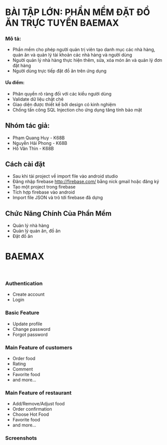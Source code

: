 # BÀI TẬP LỚN: PHẦN MỀM ĐẶT ĐỒ ĂN TRỰC TUYẾN BAEMAX

### Mô tả:

- Phần mềm cho phép người quản trị viên tạo danh mục các nhà hàng, quán ăn và quản lý tài khoản các nhà hàng và người dùng
- Người quản lý nhà hàng thực hiện thêm, sửa, xóa món ăn và quản lý đơn đặt hàng
- Người dùng trực tiếp đặt đồ ăn trên ứng dụng

#### Ưu điểm:

- Phân quyền rõ ràng đối với các kiểu người dùng
- Validate dữ liệu chặt chẽ
- Giao diện được thiết kế bởi design có kinh nghiệm
- Chống tấn công SQL Injection cho ứng dụng tăng tính bảo mật

## Nhóm tác giả:

- Phạm Quang Huy - K68B
- Nguyễn Hải Phong - K68B
- Hồ Văn Thìn - K68B

## Cách cài đặt

- Sau khi tải project về import file vào android studio
- Đăng nhập firebase http://firebase.com/ bằng nick gmail hoặc đăng ký 
- Tạo một project trong firebase 
- Tích hợp firebase vào android
- Import file JSON và trỏ tới firebase đã dựng

## Chức Năng Chính Của Phần Mềm

- Quản lý nhà hàng
- Quản lý quán ăn, đồ ăn
- Đặt đồ ăn

<h1> BAEMAX </h1>
<br>
<h3>Authentication</h3>
<ul>
<li>Create account</li>
<li>Login</li>
</ul>
<h3>Basic Feature</h3>
<ul>
<li>Update profile</li>
<li>Change password</li>
<li>Forgot password</li>
</ul>
<h3>Main Feature of customers</h3>
<ul>
<li>Order food</li>
<li>Rating</li>
<li>Comment</li>
<li>Favorite food</li>
<li>and more...</li>
</ul>
<h3>Main Feature of restaurant</h3>
<ul>
<li>Add/Remove/Adjust food</li>
<li>Order confirmation</li>
<li>Choose Hot Food</li>
<li>Favorite food</li>
<li>and more...</li>
</ul>

<h3>Screenshots</h3>
<br>


